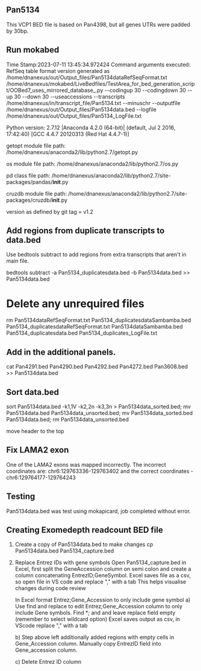 ## Pan5134
This VCP1 BED file is based on Pan4398, but all genes UTRs were padded by 30bp.

## Run mokabed
Time Stamp:2023-07-11 13:45:34.972424
Command arguments executed:
RefSeq table format version generated as /home/dnanexus/out/Output_files/Pan5134dataRefSeqFormat.txt
/home/dnanexus/mokabed/LiveBedfiles/TestArea_for_bed_generation_script/OOBed7_uses_mirrored_database_.py --codingup 30 --codingdown 30 --up 30 --down 30 --useaccessions --transcripts /home/dnanexus/in/transcript_file/Pan5134.txt --minuschr --outputfile /home/dnanexus/out/Output_files/Pan5134data.bed --logfile /home/dnanexus/out/Output_files/Pan5134_LogFile.txt 

 Python version: 2.7.12 |Anaconda 4.2.0 (64-bit)| (default, Jul  2 2016, 17:42:40) 
[GCC 4.4.7 20120313 (Red Hat 4.4.7-1)]

 getopt module file path: /home/dnanexus/anaconda2/lib/python2.7/getopt.py

 os module file path: /home/dnanexus/anaconda2/lib/python2.7/os.py

 pd class file path: /home/dnanexus/anaconda2/lib/python2.7/site-packages/pandas/__init__.py

 cruzdb module file path: /home/dnanexus/anaconda2/lib/python2.7/site-packages/cruzdb/__init__.py

version as defined by git tag = v1.2

## Add regions from duplicate transcripts to data.bed
Use bedtools subtract to add regions from extra transcripts that aren't in main file.

bedtools subtract -a Pan5134_duplicatesdata.bed -b Pan5134data.bed >> Pan5134data.bed

# Delete any unrequired files
rm Pan5134dataRefSeqFormat.txt Pan5134_duplicatesdataSambamba.bed Pan5134_duplicatesdataRefSeqFormat.txt Pan5134dataSambamba.bed Pan5134_duplicatesdata.bed Pan5134_duplicates_LogFile.txt

## Add in the additional panels.
cat Pan4291.bed Pan4290.bed Pan4292.bed Pan4272.bed Pan3608.bed >> Pan5134data.bed

## Sort data.bed
sort Pan5134data.bed -k1,1V -k2,2n -k3,3n > Pan5134data_sorted.bed; mv Pan5134data.bed Pan5134data_unsorted.bed; mv Pan5134data_sorted.bed Pan5134data.bed; rm Pan5134data_unsorted.bed

move header to the top

## Fix LAMA2 exon
One of the LAMA2 exons was mapped incorrectly.
The incorrect coordinates are: chr6:129763336-129763402 and the correct coordinates - chr6:129764177-129764243

## Testing
Pan5134data.bed was test using mokapicard, job completed without error.

## Creating Exomedepth readcount BED file

1. Create a copy of Pan5134data.bed to make changes
    cp Pan5134data.bed Pan5134_capture.bed

2. Replace Entrez IDs with gene symbols
    Open Pan5134_capture.bed in Excel, first split the GeneAccession column on semi colon and create a column concatenating 
    EntrezID;GeneSymbol.
    Excel saves file as a csv, so open file in VS code and replace "," with a tab
    This helps visualise changes during code review

    In Excel format Entrez;Gene_Accession to only include gene symbol
    a) Use find and replace to edit Entrez;Gene_Accession column to only include Gene symbols.
                Find *; and and leave replace field empty (remember to select wildcard option)
                Excel saves output as csv, in VScode replace "," with a tab

    b) Step above left additionally added regions with empty cells in Gene_Accession column. Manually copy EntrezID field into      Gene_accession column.

    c) Delete Entrez ID column
